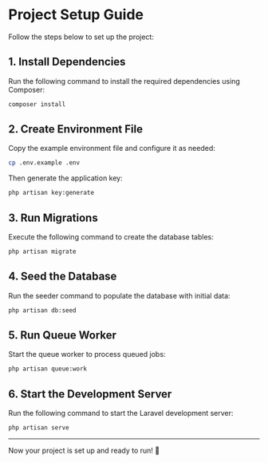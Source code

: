 # Project Setup Guide

Follow the steps below to set up the project:

## 1. Install Dependencies
Run the following command to install the required dependencies using Composer:
```sh
composer install
```

## 2. Create Environment File
Copy the example environment file and configure it as needed:
```sh
cp .env.example .env
```
Then generate the application key:
```sh
php artisan key:generate
```

## 3. Run Migrations
Execute the following command to create the database tables:
```sh
php artisan migrate
```

## 4. Seed the Database
Run the seeder command to populate the database with initial data:
```sh
php artisan db:seed
```

## 5. Run Queue Worker
Start the queue worker to process queued jobs:
```sh
php artisan queue:work
```

## 6. Start the Development Server
Run the following command to start the Laravel development server:
```sh
php artisan serve
```

---

Now your project is set up and ready to run! 🚀

